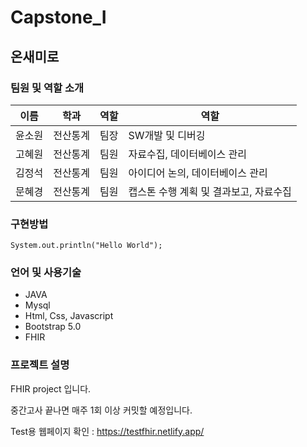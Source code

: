 # Capstone_I

## 온새미로

### 팀원 및 역할 소개

|이름|학과|역할|역할|
|--|--|--|--|
|윤소원|전산통계|팀장|SW개발 및 디버깅
|고혜원|전산통계|팀원|자료수집, 데이터베이스 관리
|김정석|전산통계|팀원|아이디어 논의, 데이터베이스 관리
|문혜경|전산통계|팀원|캡스톤 수행 계획 및 결과보고, 자료수집



### 구현방법 
```
System.out.println("Hello World");
```


### 언어 및 사용기술 

- JAVA 
- Mysql
- Html, Css, Javascript
- Bootstrap 5.0
- FHIR

### 프로젝트 설명

FHIR project 입니다.

중간고사 끝나면 매주 1회 이상 커밋할 예정입니다.

Test용 웹페이지 확인 : https://testfhir.netlify.app/
